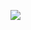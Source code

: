 ![](https://bat.bing.com/action/0?ti=56018282&Ver=2&mid=a96b2aa1-d25e-4ed6-af53-b90c81fe01fc&sid=201ffde0635411ee902411d77b750559&vid=20202bf0635411ee9ac03f2e618b0b9f&vids=0&msclkid=N&pi=0&lg=en-US&sw=800&sh=600&sc=24&nwd=1&tl=Shortform%20%7C%20101%20Essays%20That%20Will%20Change%20the%20Way%20You%20Think&p=https%3A%2F%2Fwww.shortform.com%2Fapp%2Fbook%2F101-essays-that-will-change-the-way-you-think%2Fexercise-practice-changing-your-thoughts&r=&lt=420&evt=pageLoad&sv=1&rn=89926)
